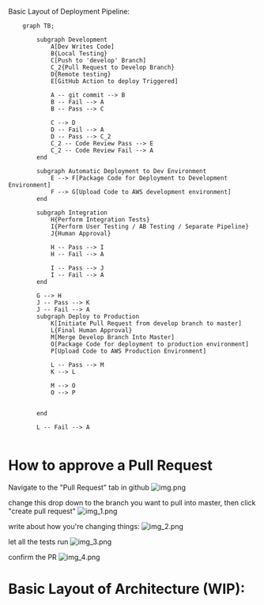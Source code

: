 Basic Layout of Deployment Pipeline:
```mermaid
    graph TB;
        
        subgraph Development
            A[Dev Writes Code]
            B{Local Testing}
            C[Push to 'develop' Branch]
            C_2{Pull Request to Develop Branch}
            D{Remote testing}
            E[GitHub Action to deploy Triggered]
            
            A -- git commit --> B
            B -- Fail --> A
            B -- Pass --> C

            C --> D
            D -- Fail --> A
            D -- Pass --> C_2
            C_2 -- Code Review Pass --> E
            C_2 -- Code Review Fail --> A
        end
    
        subgraph Automatic Deployment to Dev Environment
            E --> F[Package Code for Deployment to Development Environment]
            F --> G[Upload Code to AWS development environment]
        end
        
        subgraph Integration
            H{Perform Integration Tests}
            I{Perform User Testing / AB Testing / Separate Pipeline}
            J{Human Approval}
            
            H -- Pass --> I
            H -- Fail --> A
            
            I -- Pass --> J
            I -- Fail --> A
        end
        
        G --> H
        J -- Pass --> K
        J -- Fail --> A
        subgraph Deploy to Production
            K[Initiate Pull Request from develop branch to master]
            L{Final Human Approval}
            M[Merge Develop Branch Into Master]
            O[Package Code for deployment to production environment]
            P[Upload Code to AWS Production Environment]
            
            L -- Pass --> M
            K --> L
            
            M --> O
            O --> P
            
            
        end
        
        L -- Fail --> A
        

```

# How to approve a Pull Request
Navigate to the "Pull Request" tab in github
![img.png](img.png)

change this drop down to the branch you want to pull into master, then click "create pull request"
![img_1.png](img_1.png)

write about how you're changing things:
![img_2.png](img_2.png)

let all the tests run
![img_3.png](img_3.png)

confirm the PR
![img_4.png](img_4.png)


# Basic Layout of Architecture (WIP):
